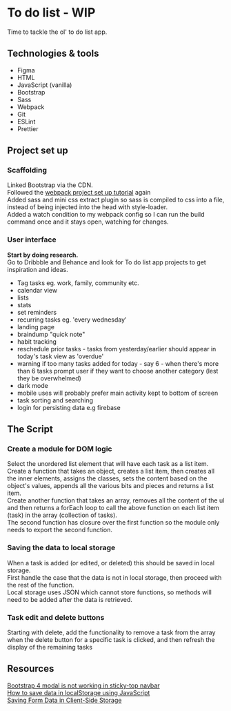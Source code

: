 # To do list - WIP

Time to tackle the ol' to do list app. 

## Technologies & tools

- Figma
- HTML
- JavaScript (vanilla)
- Bootstrap
- Sass
- Webpack
- Git
- ESLint
- Prettier

## Project set up

### Scaffolding

Linked Bootstrap via the CDN.  
Followed the [webpack project set up tutorial](https://webpack.js.org/guides/getting-started/) again  
Added sass and mini css extract plugin so sass is compiled to css into a file, instead of being injected into the head with style-loader.  
Added a watch condition to my webpack config so I can run the build command once and it stays open, watching for changes.  

### User interface 

**Start by doing research.**  
Go to Dribbble and Behance and look for To do list app projects to get inspiration and ideas.  

- Tag tasks eg. work, family, community etc.
- calendar view
- lists
- stats
- set reminders
- recurring tasks eg. 'every wednesday'
- landing page
- braindump "quick note"
- habit tracking
- reschedule prior tasks - tasks from yesterday/earlier should appear in today's task view as 'overdue'
- warning if too many tasks added for today - say 6 - when there's more than 6 tasks prompt user if they want to choose another category (lest they be overwhelmed)
- dark mode
- mobile uses will probably prefer main activity kept to bottom of screen
- task sorting and searching
- login for persisting data e.g firebase

## The Script

### Create a module for DOM logic

Select the unordered list element that will have each task as a list item.   
Create a function that takes an object, creates a list item, then creates all the inner elements, assigns the classes, sets the content based on the object's values, appends all the various bits and pieces and returns a list item.   
Create another function that takes an array, removes all the content of the ul and then returns a forEach loop to call the above function on each list item (task) in the array (collection of tasks).  
The second function has closure over the first function so the module only needs to export the second function.  


### Saving the data to local storage

When a task is added (or edited, or deleted) this should be saved in local storage.  
First handle the case that the data is not in local storage, then proceed with the rest of the function.  
Local storage uses JSON which cannot store functions, so methods will need to be added after the data is retrieved.  


### Task edit and delete buttons

Starting with delete, add the functionality to remove a task from the array when the delete button for a specific task is clicked, and then refresh the display of the remaining tasks


## Resources
[Bootstrap 4 modal is not working in sticky-top navbar](https://stackoverflow.com/questions/53315398/bootsrap-4-modal-is-not-working-in-sticky-top-navbar)  
[How to save data in localStorage using JavaScript](https://dev.to/michaelburrows/how-to-save-data-in-localstorage-using-javascript-994)  
[Saving Form Data in Client-Side Storage](https://www.raymondcamden.com/2022/03/27/saving-form-data-in-client-side-storage)  


